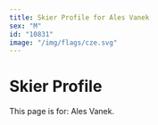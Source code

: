 ```yaml
---
title: Skier Profile for Ales Vanek
sex: "M"
id: "10831"
image: "/img/flags/cze.svg" 
---
```


# Skier Profile

This page is for: Ales Vanek.
    